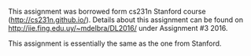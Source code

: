 This assignment was borrowed form cs231n Stanford course (http://cs231n.github.io/).
Details about this assignment can be found on http://iie.fing.edu.uy/~mdelbra/DL2016/
under Assignment #3 2016.

This assignment is essentially the same as the one from Stanford.
